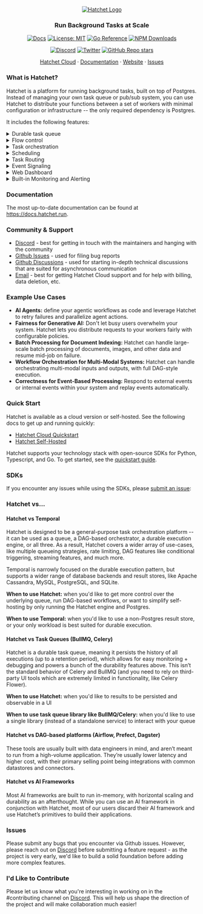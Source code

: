 <div align="center">

<picture>
  <source media="(prefers-color-scheme: dark)" srcset="https://framerusercontent.com/images/KBMnpSO12CyE6UANhf4mhrg6na0.png?scale-down-to=200">
  <source media="(prefers-color-scheme: light)" srcset="https://framerusercontent.com/images/KBMnpSO12CyE6UANhf4mhrg6na0.png?scale-down-to=200">
  <a href ="https://hatchet.run">
	  <img alt="Hatchet Logo" src="https://framerusercontent.com/images/KBMnpSO12CyE6UANhf4mhrg6na0.png?scale-down-to=200">
  </a>
</picture>

### Run Background Tasks at Scale

[![Docs](https://img.shields.io/badge/docs-docs.hatchet.run-3F16E4)](https://docs.hatchet.run) [![License: MIT](https://img.shields.io/badge/License-MIT-purple.svg)](https://opensource.org/licenses/MIT) [![Go Reference](https://pkg.go.dev/badge/github.com/hatchet-dev/hatchet.svg)](https://pkg.go.dev/github.com/hatchet-dev/hatchet) [![NPM Downloads](https://img.shields.io/npm/dm/%40hatchet-dev%2Ftypescript-sdk)](https://www.npmjs.com/package/@hatchet-dev/typescript-sdk)

[![Discord](https://img.shields.io/discord/1088927970518909068?style=social&logo=discord)](https://discord.gg/ZMeUafwH89)
[![Twitter](https://img.shields.io/twitter/url/https/twitter.com/hatchet-dev.svg?style=social&label=Follow%20%40hatchet-dev)](https://twitter.com/hatchet_dev)
[![GitHub Repo stars](https://img.shields.io/github/stars/hatchet-dev/hatchet?style=social)](https://github.com/hatchet-dev/hatchet)

  <p align="center">
    <a href="https://cloud.onhatchet.run">Hatchet Cloud</a>
    ·
    <a href="https://docs.hatchet.run">Documentation</a>
    ·
    <a href="https://hatchet.run">Website</a>
    ·
    <a href="https://github.com/hatchet-dev/hatchet/issues">Issues</a>
  </p>

</div>

### What is Hatchet?

Hatchet is a platform for running background tasks, built on top of Postgres. Instead of managing your own task queue or pub/sub system, you can use Hatchet to distribute your functions between a set of workers with minimal configuration or infrastructure -- the only required dependency is Postgres.

It includes the following features:

<details>

<summary>Durable task queue</summary>

Hatchet is a durable task queue -- tasks are enqueued by calling an endpoint from the Hatchet SDKs and run on **workers** that you manage. Hatchet will track the progress of your task and ensure that the work gets completed (or you get alerted), even if your application crashes.

This is particularly useful for:

- Ensuring that you never drop a user request
- Flattening large spikes in your application
- Breaking large, complex logic into smaller, reusable tasks

</details>

<details>

<summary>Flow control</summary>

Hatchet allows you to throttle execution on a per-user, per-tenant and per-queue basis, increasing system stability and limiting the impact of busy users on the rest of your system.

Hatchet supports the following flow control primitives:

- Concurrency — you can set a concurrency limit based on a dynamic concurrency key (e.g., each user can only run 10 batch jobs at a given time).
- Rate limiting — you can create both global and dynamic rate limits.

</details>

<details>

<summary>Task orchestration</summary>

Hatchet allows you to build complex workflows that can be composed of multiple tasks. For example, if you'd like to break a workload into smaller tasks, you can use Hatchet to create a fanout workflow that spawns multiple tasks in parallel.

Hatchet supports the following mechanisms for task orchestration:

- DAGs (directed acyclic graphs) — pre-define the shape of your work, automatically routing the outputs of a parent task to the input of a child task. Read more ➶
- Durable tasks — these tasks are responsible for orchestrating other tasks. They store a full history of all spawned tasks, allowing you to cache intermediate results. Read more ➶

</details>

<details>

<summary>Scheduling</summary>

Hatchet has full support for cron, one-time scheduling, and pausing execution for a time duration. This is particularly useful for:

- Handling batch processes on a cron schedule
- Processing a task at a specific time
- Waiting for a duration until resuming task execution

</details>

<details>

<summary>Task Routing</summary>

While the default Hatchet behavior is to implement a FIFO queue, it also supports additional scheduling mechanisms to route your tasks to the ideal worker:

- Sticky assignment — allows spawned tasks to prefer execution on the same worker.
- Worker affinity — ranks workers to discover which is best suited to handle a given task.

</details>

<details>

<summary>Event Signaling</summary>

Hatchet supports event-based architectures where tasks and workflows can pause execution while waiting for a specific external event. Events can be filtered using common expression language, enabling more reactive applications. They can also trigger new workflows and tasks.

</details>

<details>

<summary>Web Dashboard</summary>

Hatchet bundles a web dashboard for real-time querying of tasks and workflows:

TODO

</details>

<details>

<summary>Built-in Monitoring and Alerting</summary>

Hatchet has built-in support for configuring alerts (using Slack or email) for task and workflow failures and logging from workflows:

TODO

</details>

### Documentation

The most up-to-date documentation can be found at https://docs.hatchet.run.

### Community & Support

- [Discord](https://discord.gg/ZMeUafwH89) - best for getting in touch with the maintainers and hanging with the community
- [Github Issues](https://github.com/hatchet-dev/hatchet/issues) - used for filing bug reports
- [Github Discussions](https://github.com/hatchet-dev/hatchet/discussions) - used for starting in-depth technical discussions that are suited for asynchronous communication
- [Email](mailto:contact@hatchet.run) - best for getting Hatchet Cloud support and for help with billing, data deletion, etc.

### Example Use Cases

- **AI Agents:** define your agentic workflows as code and leverage Hatchet to retry failures and parallelize agent actions.
- **Fairness for Generative AI:** Don't let busy users overwhelm your system. Hatchet lets you distribute requests to your workers fairly with configurable policies.
- **Batch Processing for Document Indexing:** Hatchet can handle large-scale batch processing of documents, images, and other data and resume mid-job on failure.
- **Workflow Orchestration for Multi-Modal Systems:** Hatchet can handle orchestrating multi-modal inputs and outputs, with full DAG-style execution.
- **Correctness for Event-Based Processing:** Respond to external events or internal events within your system and replay events automatically.

### Quick Start

Hatchet is available as a cloud version or self-hosted. See the following docs to get up and running quickly:

- [Hatchet Cloud Quickstart](https://docs.hatchet.run/home/hatchet-cloud-quickstart)
- [Hatchet Self-Hosted](https://docs.hatchet.run/self-hosting)

Hatchet supports your technology stack with open-source SDKs for Python, Typescript, and Go. To get started, see the [quickstart guide](https://docs.hatchet.run/home/setup).

### SDKs

If you encounter any issues while using the SDKs, please [submit an issue](https://github.com/hatchet-dev/hatchet/issues):

### Hatchet vs...

#### Hatchet vs Temporal

Hatchet is designed to be a general-purpose task orchestration platform -- it can be used as a queue, a DAG-based orchestrator, a durable execution engine, or all three. As a result, Hatchet covers a wider array of use-cases, like multiple queueing strategies, rate limiting, DAG features like conditional triggering, streaming features, and much more.

Temporal is narrowly focused on the durable execution pattern, but supports a wider range of database backends and result stores, like Apache Cassandra, MySQL, PostgreSQL, and SQLite.

**When to use Hatchet:** when you'd like to get more control over the underlying queue, run DAG-based workflows, or want to simplify self-hosting by only running the Hatchet engine and Postgres.

**When to use Temporal:** when you'd like to use a non-Postgres result store, or your only workload is best suited for durable execution.

#### Hatchet vs Task Queues (BullMQ, Celery)

Hatchet is a durable task queue, meaning it persists the history of all executions (up to a retention period), which allows for easy monitoring + debugging and powers a bunch of the durability features above. This isn’t the standard behavior of Celery and BullMQ (and you need to rely on third-party UI tools which are extremely limited in functionality, like Celery Flower).

**When to use Hatchet:** when you'd like to results to be persisted and observable in a UI

**When to use task queue library like BullMQ/Celery:** when you'd like to use a single library (instead of a standalone service) to interact with your queue

#### Hatchet vs DAG-based platforms (Airflow, Prefect, Dagster)

These tools are usually built with data engineers in mind, and aren’t meant to run from a high-volume application. They’re usually lower latency and higher cost, with their primary selling point being integrations with common datastores and connectors.

#### Hatchet vs AI Frameworks

Most AI frameworks are built to run in-memory, with horizontal scaling and durability as an afterthought. While you can use an AI framework in conjunction with Hatchet, most of our users discard their AI framework and use Hatchet’s primitives to build their applications.

### Issues

Please submit any bugs that you encounter via Github issues. However, please reach out on [Discord](https://discord.gg/ZMeUafwH89) before submitting a feature request - as the project is very early, we'd like to build a solid foundation before adding more complex features.

### I'd Like to Contribute

Please let us know what you're interesting in working on in the #contributing channel on [Discord](https://discord.gg/ZMeUafwH89). This will help us shape the direction of the project and will make collaboration much easier!
